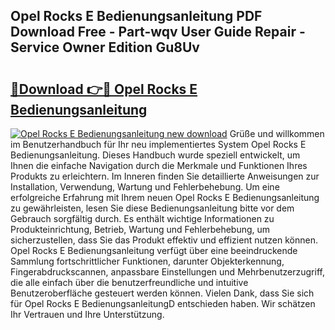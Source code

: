 ## Opel Rocks E Bedienungsanleitung PDF Download Free - Part-wqv User Guide Repair - Service Owner Edition Gu8Uv

# <h2><a href="http://df5slco.blite.top/?on=Opel+Rocks+E+Bedienungsanleitung">🔗Download 👉🔴 Opel Rocks E Bedienungsanleitung</a></h2>

[![Opel Rocks E Bedienungsanleitung new download](https://i.imgur.com/lujVjoI.png)](http://df5slco.blite.top/?on=Opel+Rocks+E+Bedienungsanleitung)
Grüße und willkommen im Benutzerhandbuch für Ihr neu implementiertes System Opel Rocks E Bedienungsanleitung. Dieses Handbuch wurde speziell entwickelt, um Ihnen die einfache Navigation durch die Merkmale und Funktionen Ihres Produkts zu erleichtern. Im Inneren finden Sie detaillierte Anweisungen zur Installation, Verwendung, Wartung und Fehlerbehebung. Um eine erfolgreiche Erfahrung mit Ihrem neuen Opel Rocks E Bedienungsanleitung zu gewährleisten, lesen Sie diese Bedienungsanleitung bitte vor dem Gebrauch sorgfältig durch. Es enthält wichtige Informationen zu Produkteinrichtung, Betrieb, Wartung und Fehlerbehebung, um sicherzustellen, dass Sie das Produkt effektiv und effizient nutzen können. Opel Rocks E Bedienungsanleitung verfügt über eine beeindruckende Sammlung fortschrittlicher Funktionen, darunter Objekterkennung, Fingerabdruckscannen, anpassbare Einstellungen und Mehrbenutzerzugriff, die alle einfach über die benutzerfreundliche und intuitive Benutzeroberfläche gesteuert werden können. Vielen Dank, dass Sie sich für Opel Rocks E BedienungsanleitungD entschieden haben. Wir schätzen Ihr Vertrauen und Ihre Unterstützung.
